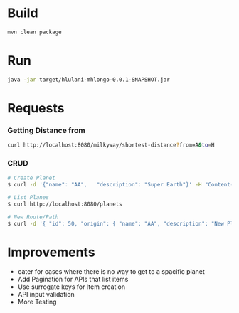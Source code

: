 # Build

```bash
mvn clean package
```
# Run

```bash
java -jar target/hlulani-mhlongo-0.0.1-SNAPSHOT.jar
```

# Requests

### Getting Distance from

```bash
curl http://localhost:8080/milkyway/shortest-distance?from=A&to=H
```
### CRUD
```bash
# Create Planet
$ curl -d '{"name": "AA",	"description": "Super Earth"}' -H "Content-Type: application/json" -X POST http://localhost:8080/planets

# List Planes
$ curl http://localhost:8080/planets

# New Route/Path
$ curl -d '{ "id": 50, "origin": { "name": "AA", "description": "New Planet"}, "destination": {	"name": "L'", "description": "Captain Planet"}, "distance": 50}' -H "Content-Type: application/json" -X POST http://localhost:8080/milkyway
```

# Improvements
- cater for cases where there is no way to get to a spacific planet
- Add Pagination for APIs that list items
- Use surrogate keys for Item creation
- API input validation
- More Testing
